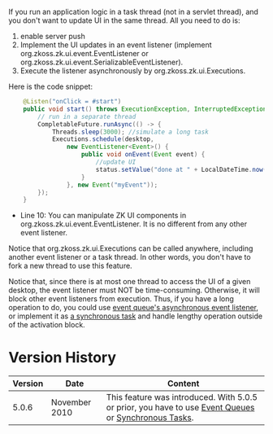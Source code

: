 If you run an application logic in a task thread (not in a servlet
thread), and you don't want to update UI in the same thread. All you
need to do is:

1.  enable server push
2.  Implement the UI updates in an event listener (implement
    <javadoc type="interface">org.zkoss.zk.ui.event.EventListener</javadoc>
    or
    <javadoc type="interface">org.zkoss.zk.ui.event.SerializableEventListener</javadoc>).
3.  Execute the listener asynchronously by
    <javadoc method="schedule(org.zkoss.zk.ui.Desktop, org.zkoss.zk.ui.event.EventListener, org.zkoss.zk.ui.event.Event)">org.zkoss.zk.ui.Executions</javadoc>.

Here is the code snippet:

```java
    @Listen("onClick = #start")
    public void start() throws ExecutionException, InterruptedException {
        // run in a separate thread
        CompletableFuture.runAsync(() -> {
            Threads.sleep(3000); //simulate a long task
            Executions.schedule(desktop,
                new EventListener<Event>() {
                    public void onEvent(Event event) {
                        //update UI
                        status.setValue("done at " + LocalDateTime.now());
                    }
                }, new Event("myEvent"));
        });
    }
```

- Line 10: You can manipulate ZK UI components in
  <javadoc type="interface" method="onEvent(org.zkoss.zk.ui.Event)">org.zkoss.zk.ui.event.EventListener</javadoc>.
  It is no different from any other event listener.

Notice that
<javadoc method="schedule(org.zkoss.zk.ui.Desktop, org.zkoss.zk.ui.event.EventListener, org.zkoss.zk.ui.event.Event)">org.zkoss.zk.ui.Executions</javadoc>
can be called anywhere, including another event listener or a task
thread. In other words, you don't have to fork a new thread to use this
feature.

Notice that, since there is at most one thread to access the UI of a
given desktop, the event listener must NOT be time-consuming. Otherwise,
it will block other event listeners from execution. Thus, if you have a
long operation to do, you could use [event queue's asynchronous event
listener]({{site.baseurl}}/zk_dev_ref/event_handling/event_queues#Asynchronous_Event_Listener),
or implement it as [a synchronous
task]({{site.baseurl}}/zk_dev_ref/server_push/synchronous_tasks)
and handle lengthy operation outside of the activation block.

# Version History

| Version | Date          | Content                                                                                                                                                                                                                                   |
|---------|---------------|-------------------------------------------------------------------------------------------------------------------------------------------------------------------------------------------------------------------------------------------|
| 5.0.6   | November 2010 | This feature was introduced. With 5.0.5 or prior, you have to use [Event Queues]({{site.baseurl}}/zk_dev_ref/server_push/event_queues) or [Synchronous Tasks]({{site.baseurl}}/zk_dev_ref/server_push/synchronous_tasks). |
